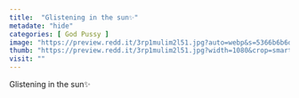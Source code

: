 ```yaml
---
title:  "Glistening in the sun✨"
metadate: "hide"
categories: [ God Pussy ]
image: "https://preview.redd.it/3rp1mulim2l51.jpg?auto=webp&s=5366b6b6de4cd037c47300d770c9e6e40747875c"
thumb: "https://preview.redd.it/3rp1mulim2l51.jpg?width=1080&crop=smart&auto=webp&s=3bdd312f3de474bc391810648f936ca19229bb01"
visit: ""
---
```

Glistening in the sun✨

